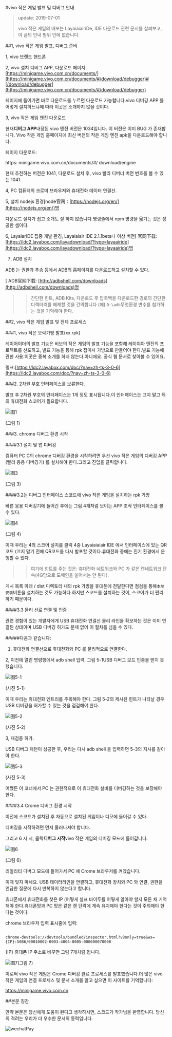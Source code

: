 #vivo 작은 게임 발표 및 디버그 안내

> update: 2019-07-01
>>
> vivo 작은 게임의 배포는 LayaiaiairiDe, IDE 다운로드 관련 문서를 살펴보고, 이 글의 안내 범위 안에 없습니다.

##1, vivo 작은 게임 발표, 디버그 준비

1, vivo 브랜드 핸드폰

2, vivo 설치 디버그 APP, 다운로드 페이지:[https://minigame.vivo.com.cn/documents/](https://minigame.vivo.com.cn/documents/#/download/debugger)#[/download/debugger](https://minigame.vivo.com.cn/documents/#/download/debugger)

페이지에 들어가면 바로 다운로드를 누르면 다운로드 가능합니다.vivo 디버깅 APP 를 어떻게 설치하느냐에 따라 이곳은 소개하지 않을 것이다.

3, vivo 작은 게임 엔진 다운로드

현재**디버그 APP**내장된 vivo 엔진 버전은 1034입니다. 이 버전은 이미 BUG 가 존재합니다. Vivo 작은 게임 홈페이지에 최신 버전의 작은 게임 엔진 apk을 다운로드해야 합니다.

페이지 다운로드:

https: minigame.vivo.com.cn/documents/#/ download/engine

현재 추천하는 버전은 1041, 다운로드 설치 후, vivo 빨리 디버너 버전 번호를 볼 수 있는 1041.

4, PC 컴퓨터의 크로미 브라우저와 휴대전화 데이터 연결선.

5, 설치 nodejs 환경[node官网：[https://nodejs.org/en/](https://nodejs.org/en/)명

다운로드 설치가 쉽고 소개도 잘 하지 않습니다.명령줄에서 npm 명령을 옮기는 것은 성공한 셈이다.

6, LayaiarIDE 집중 개발 환경, Layaiaiair IDE 2.1.1beta나 이상 버전[ 官网下载: [https://ldc2.layabox.com/layadownload/?type=layaairide](https://ldc2.layabox.com/layadownload/?type=layaairide)명

7. ADB 설치

ADB 는 권한과 추송 등에서 ADB의 홈페이지를 다운로드하고 설치할 수 있다.


 [ ADB官网下载:  [http://adbshell.com/downloads](http://adbshell.com/downloads)명

>> 간단한 힌트, ADB Kits, 다운로드 후 압축백을 다운로드한 경로의 간단한 디렉터리를 해제할 것을 건의합니다 (예):`D:\adb`무엇환경 변수를 첨가하는 것을 기억해야 한다.
>>

##2, vivo 작은 게임 발표 및 전체 프로세스

###1, vivo 작은 오락가방 발표(xx.rpk)

레이어이더의 발표 기능은 비보의 작은 게임의 발표 기능을 포함해 레이야아 엔진의 프로젝트를 선포하고, 발표 기능을 통해 rpk 접미사 가방으로 만들어야 한다.발표 기능에 관한 사용.이곳은 중복 소개를 하지 않는다.아니에요. 공식 웹 문서로 찾아볼 수 있어요.

링크:[https://ldc2.layabox.com/doc/?nav=zh-ts-3-0-6](https://ldc2.layabox.com/doc/?nav=zh-ts-3-0-6)

###2. 2차원 부호 인터페이스를 보류한다.

발표 후 2차원 부호의 인터페이스는 1개 정도 표시됩니다.이 인터페이스는 끄지 말고 뒤의 휴대전화 스코어가 필요합니다.

![图1](img/1.png) 


(그림 1)

###3. chrome 디버그 환경 시작

####3.1 설치 및 앱 디버깅

컴퓨터 PC C의 chrome 디버깅 환경을 시작하려면 우선 vivo 작은 게임의 디버깅 APP (빨리 응용 디버깅기) 를 설치해야 한다.그리고 진입을 클릭합니다.

![图3](img/3.png) 


(그림 3)

####3.2는 디버그 인터페이스 스코드에 vivo 작은 게임을 설치하는 rpk 가방

빠른 응용 디버깅기에 들어간 후에는 그림 4개처럼 보이는 APP 조작 인터페이스를 볼 수 있다.

![图4](img/4.png)  


(그림 4)

이때 우리는 4의 스코어 설치를 클릭 4중 Layaiaiaiair IDE 에서 인터페이스에 있는 QR코드 (끄지 말기 전에 QR코드를 다시 발포할 것이다.휴대전화 중에는 진기 환경에서 운행할 수 있다.

>> 여기에 힌트를 주는 것은: 휴대전화 네트워크와 PC 가 같은 랜네트워크 단속(4G망으로 도메인을 쓸어서는 안 된다).

게시 목록 아래 / dist 디렉토리 내의 rpk 가방을 휴대폰에 전달한다면 점검을 통해`本地安装`버튼을 설치하는 것도 가능하다.하지만 스코드를 설치하는 것이, 스코어가 더 편리하기 때문이다.

####3.3 물리 선로 연결 및 인증

관련 경험이 있는 개발자에게 USB 휴대전화 연결선 물리 라인을 확보하는 것은 이미 연결된 상태이며 USB 디버깅 허가도 문제 없어 이 절차를 넘을 수 있다.

#####다음과 같습니다:

1. 휴대전화 연결선으로 휴대전화와 PC 를 물리적으로 연결한다.

2, 이전에 열린 명령행에서 adb shell 입력, 그림 5-1USB 디버그 모드 인증을 받지 못했습니다.

![图5-1](img/5-1.png) 


(사진 5-1)

이때 우리는 휴대전화 엔트리를 주목해야 한다. 그림 5-2의 제시된 힌트가 나타날 경우 USB 디버깅을 허가할 수 있는 것을 점검해야 한다.

![图5-2](img/5-2.png) 


(사진 5-2)

3, 재검증 허가.

USB 디버그 패턴이 성공한 후, 우리는 다시 adb shell 을 입력하면 5-3의 지시를 같아야 한다.

![图5-3](img/5-3.png) 


(사진 5-3)

어쨌든 이 코너에서 PC 는 권한적으로 이 휴대전화 설비를 디버깅하는 것을 보장해야 한다.

####3.4 Crome 디버그 환경 시작

이전에 스코드가 설치된 후 자동으로 설치된 게임이나 디모에 들어갈 수 있다.

디버깅을 시작하려면 먼저 물러나셔야 합니다.

그리고 6 시 시, 클릭**디버그 시작**vivo 작은 게임의 디버깅 모드에 들어갑니다.

![图6](img/6.png) 


(그림 6)

리얼리티 디버그 모드에 들어가서 PC 에 Crome 브라우저를 켜겠습니다.

이때 잊지 마세요. USB 데이터라인을 연결하고, 휴대전화 장치와 PC 와 연결, 권한을 언급한 질문에 다시 반복하지 않는다고 합니다.

휴대폰에서 휴대전화를 찾은 IP (어떻게 셀프 바이두를 어떻게 알아야 할지 모른 채 기억해야 한다.휴대폰망과 PC 망은 같은 랜 단락에 계속 유지해야 한다는 것이 주의해야 한다는 것이다.

chrome 브라우저 입력 표시줄에 입력:


```

chrome-devtools://devtools/bundled/inspector.html?v8only=true&ws={IP}:5086/00010002-0003-4004-8005-000600070008
```


{IP} 휴대폰 IP 주소로 바꾸면 그림 7개처럼 됩니다.

![图7](img/7.png)(그림 7)



이로써 vivo 작은 게임은 Crome 디버깅 완료 프로세스를 발표했습니다.더 많은 vivo 작은 게임의 연결 프로세스 및 문서 소개를 알고 싶으면 이 사이트를 기억합니다:

https://minigame.vivo.com.cn



##본문 칭찬

만약 본문은 당신에게 도움이 된다고 생각하시면, 스코드가 작가님을 환영합니다. 당신의 격려는 우리가 더 우수한 문서의 동력입니다.

![wechatPay](../../../wechatPay.jpg)

